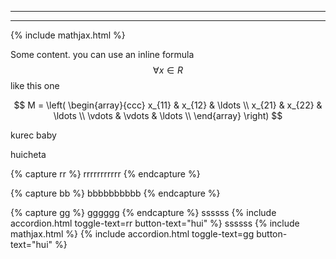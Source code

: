 
---

---

{% include mathjax.html %}

Some content.
you can use an inline formula $$\forall x \in R$$ like this one

$$
M = \left( \begin{array}{ccc}
x_{11} & x_{12} & \ldots \\
x_{21} & x_{22} & \ldots \\
\vdots & \vdots & \ldots \\
\end{array} \right)
$$


kurec baby

huicheta

{% capture rr %}
rrrrrrrrrrr
{% endcapture %}


{% capture bb %}
bbbbbbbbbb
{% endcapture %}


{% capture gg %}
gggggg
{% endcapture %}
ssssss
{% include accordion.html toggle-text=rr button-text="hui" %}
ssssss
{% include mathjax.html %}
{% include accordion.html toggle-text=gg button-text="hui" %}